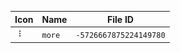 | Icon | Name | File ID |
| ---  | ---  | ---     |
| ![](more.png) | `more` | `-5726667875224149780` |
